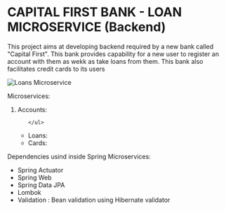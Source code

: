 # CAPITAL FIRST BANK - LOAN MICROSERVICE (Backend)

This project aims at developing backend required by a new bank called "Capital First". This bank provides capability for a new user to register an account with them as wekk as take loans from them. This bank also facilitates credit cards to its users

![Loans Microservice](https://github.com/anjaliasha123/Loan-Microservices/assets/66244077/75efcf57-a7e3-4a80-86ad-02c920ff4f59)

Microservices:
<ol>
  <li>
    Accounts:
    <ul>
      
    </ul>
  </li>
  <li>Loans:</li>
  <li>Cards:</li>
</ol>
Dependencies usind inside Spring Microservices:
<ul>
  <li>Spring Actuator</li>
  <li>Spring Web</li>
  <li>Spring Data JPA</li>
  <li>Lombok</li>
  <li>Validation : Bean validation using Hibernate validator</li>
</ul>
